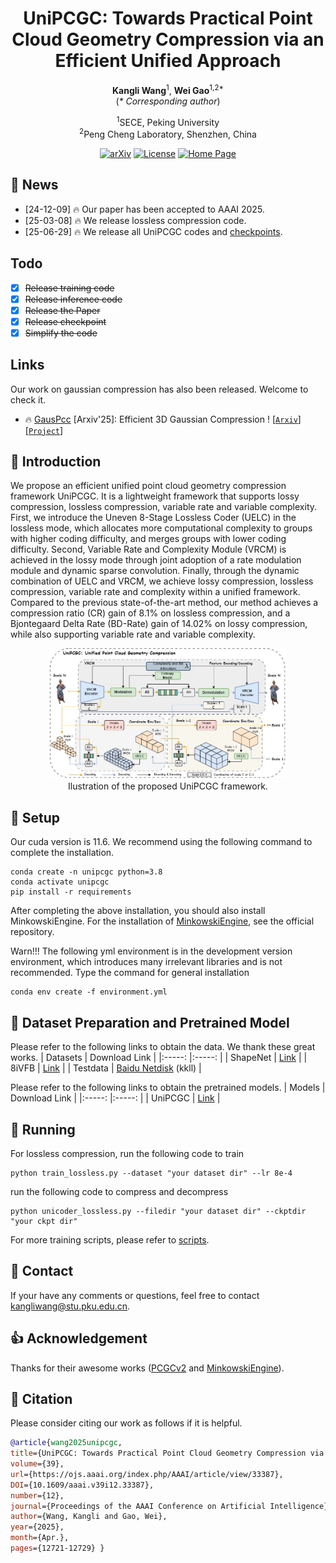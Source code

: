 <h1 align="center">UniPCGC: Towards Practical Point Cloud Geometry Compression via an Efficient Unified Approach</h1>

<p align="center">
    <strong>Kangli Wang</strong><sup>1</sup>, <strong>Wei Gao</strong><sup>1,2*</sup><br>
    (<em>* Corresponding author</em>)
</p>

<p align="center">
    <sup>1</sup>SECE, Peking University<br>
    <sup>2</sup>Peng Cheng Laboratory, Shenzhen, China
</p>
<p align="center">
  <a href="https://arxiv.org/abs/2503.18541"><img src="https://img.shields.io/badge/Arxiv-2503.18541-b31b1b.svg?logo=arXiv" alt="arXiv"></a>
  <a href="https://github.com/Wangkkklll/UniPCGC?tab=MIT-1-ov-file"><img src="https://img.shields.io/badge/License-MIT-yellow" alt="License"></a>
  <a href="https://uni-pcgc.github.io/"><img src="https://img.shields.io/badge/Project_Page-UniPCGC-blue.svg" alt="Home Page"></a>
</p>

## 📣 News
- [24-12-09] 🔥 Our paper has been accepted to AAAI 2025.
- [25-03-08] 🔥 We release lossless compression code.
- [25-06-29] 🔥 We release all UniPCGC codes and [checkpoints](https://pan.baidu.com/s/1WsgMrXX3hmUvbuiPUZglHg?pwd=kkll).

## Todo
- [x] ~~Release training code~~ 
- [x] ~~Release inference code~~
- [x] ~~Release the Paper~~
- [x] ~~Release checkpoint~~
- [x] ~~Simplify the code~~

## Links
Our work on gaussian compression has also been released. Welcome to check it.
- 🔥 [GausPcc](https://gauspcc.github.io/) [Arxiv'25]: Efficient 3D Gaussian Compression ! [[`Arxiv`](https://arxiv.org/abs/2505.18197)] [[`Project`](https://gauspcc.github.io/)]

## 📌 Introduction

We propose an efficient unified point cloud geometry compression framework UniPCGC. It is a lightweight framework that supports lossy compression, lossless compression, variable rate and variable complexity. First, we introduce the Uneven 8-Stage Lossless Coder (UELC) in the lossless mode, which allocates more computational complexity to groups with higher coding difficulty, and merges groups with lower coding difficulty. Second, Variable Rate and Complexity Module (VRCM) is achieved in the lossy mode through joint adoption of a rate modulation module and dynamic sparse convolution. Finally, through the dynamic combination of UELC and VRCM, we achieve lossy compression, lossless compression, variable rate and complexity within a unified framework. Compared to the previous state-of-the-art method, our method achieves a compression ratio (CR) gain of 8.1\% on lossless compression, and a Bjontegaard Delta Rate (BD-Rate) gain of 14.02\% on lossy compression, while also supporting variable rate and variable complexity.

<div align="center">
<img src="assets/unipcgc.jpg" width = 75% height = 75%/>
<br>
Ilustration of the proposed UniPCGC framework. 
</div>

## 🔑 Setup
Our cuda version is 11.6. We recommend using the following command to complete the installation.
```
conda create -n unipcgc python=3.8
conda activate unipcgc
pip install -r requirements
```
After completing the above installation, you should also install MinkowskiEngine. For the installation of [MinkowskiEngine](https://github.com/NVIDIA/MinkowskiEngine), see the official repository. 

Warn!!! The following yml environment is in the development version environment, which introduces many irrelevant libraries and is not recommended.
Type the command for general installation
```
conda env create -f environment.yml
```


## 🧩 Dataset Preparation and Pretrained Model
Please refer to the following links to obtain the data. We thank these great works.
| Datasets | Download Link | 
|:-----: |:-----: |
| ShapeNet | [Link](https://github.com/NJUVISION/SparsePCGC)  |
| 8iVFB | [Link](http://plenodb.jpeg.org/pc/8ilabs/)  |
| Testdata | [Baidu Netdisk](https://pan.baidu.com/s/1p3ubD5m0yGkmDMSK7pbxAQ?pwd=kkll) (kkll) |

Please refer to the following links to obtain the pretrained models.
| Models | Download Link | 
|:-----: |:-----: |
| UniPCGC | [Link](https://pan.baidu.com/s/1WsgMrXX3hmUvbuiPUZglHg?pwd=kkll)  |

## 🚀 Running
For lossless compression, run the following code to train
```
python train_lossless.py --dataset "your dataset dir" --lr 8e-4
```
run the following code to compress and decompress  
```
python unicoder_lossless.py --filedir "your dataset dir" --ckptdir "your ckpt dir"
```
For more training scripts, please refer to [scripts](./script).

## 🔎 Contact
If your have any comments or questions, feel free to contact [kangliwang@stu.pku.edu.cn](kangliwang@stu.pku.edu.cn).

## 👍 Acknowledgement
Thanks for their awesome works ([PCGCv2](https://github.com/NJUVISION/PCGCv2) and [MinkowskiEngine](https://github.com/NVIDIA/MinkowskiEngine)).

## 📘 Citation
Please consider citing our work as follows if it is helpful.
```bibtex
@article{wang2025unipcgc,
title={UniPCGC: Towards Practical Point Cloud Geometry Compression via an Efficient Unified Approach},
volume={39},
url={https://ojs.aaai.org/index.php/AAAI/article/view/33387},
DOI={10.1609/aaai.v39i12.33387},
number={12},
journal={Proceedings of the AAAI Conference on Artificial Intelligence},
author={Wang, Kangli and Gao, Wei},
year={2025},
month={Apr.},
pages={12721-12729} }
```
